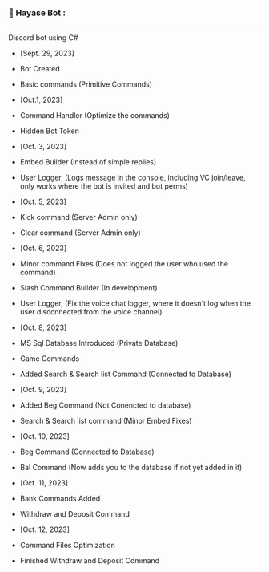 ### 🔨 Hayase Bot :
---
Discord bot using C# 
- [Sept. 29, 2023]
- Bot Created
- Basic commands (Primitive Commands)
  
- [Oct.1, 2023]
- Command Handler (Optimize the commands)
- Hidden Bot Token
  
- [Oct. 3, 2023]
- Embed Builder (Instead of simple replies)
- User Logger, (Logs message in the console, including VC join/leave, only works where the bot is invited and bot perms)

- [Oct. 5, 2023]
- Kick command (Server Admin only)
- Clear command (Server Admin only)

- [Oct. 6, 2023]
- Minor command Fixes (Does not logged the user who used the command)
- Slash Command Builder (In development)
- User Logger, (Fix the voice chat logger, where it doesn't log when the user disconnected from the voice channel)

- [Oct. 8, 2023]
- MS Sql Database Introduced (Private Database)
- Game Commands
- Added Search & Search list Command (Connected to Database)

- [Oct. 9, 2023]
- Added Beg Command (Not Conencted to database)
- Search & Search list command (Minor Embed Fixes)

- [Oct. 10, 2023]
- Beg Command (Connected to Database)
- Bal Command (Now adds you to the database if not yet added in it)

- [Oct. 11, 2023]
- Bank Commands Added
- Withdraw and Deposit Command

- [Oct. 12, 2023]
- Command Files Optimization
- Finished Withdraw and Deposit Command






